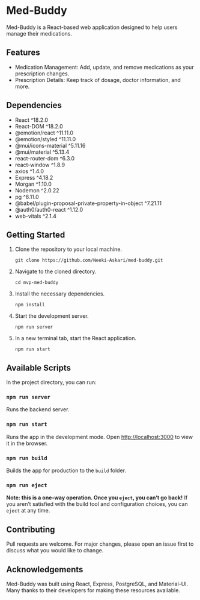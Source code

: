 # Med-Buddy

Med-Buddy is a React-based web application designed to help users manage their medications.

## Features

- Medication Management: Add, update, and remove medications as your prescription changes.
- Prescription Details: Keep track of dosage, doctor information, and more.

## Dependencies

- React ^18.2.0
- React-DOM ^18.2.0
- @emotion/react ^11.11.0
- @emotion/styled ^11.11.0
- @mui/icons-material ^5.11.16
- @mui/material ^5.13.4
- react-router-dom ^6.3.0
- react-window ^1.8.9
- axios ^1.4.0
- Express ^4.18.2
- Morgan ^1.10.0
- Nodemon ^2.0.22
- pg ^8.11.0
- @babel/plugin-proposal-private-property-in-object ^7.21.11
- @auth0/auth0-react ^1.12.0
- web-vitals ^2.1.4

## Getting Started

1. Clone the repository to your local machine.
    ```
    git clone https://github.com/Neeki-Askari/med-buddy.git
    ```
2. Navigate to the cloned directory.
    ```
    cd mvp-med-buddy
    ```
3. Install the necessary dependencies.
    ```
    npm install
    ```
4. Start the development server.
    ```
    npm run server
    ```
5. In a new terminal tab, start the React application.
    ```
    npm run start
    ```

## Available Scripts

In the project directory, you can run:

### `npm run server`
Runs the backend server.

### `npm run start`
Runs the app in the development mode. Open [http://localhost:3000](http://localhost:3000) to view it in the browser.

### `npm run build`
Builds the app for production to the `build` folder.

### `npm run eject`
**Note: this is a one-way operation. Once you `eject`, you can’t go back!**
If you aren’t satisfied with the build tool and configuration choices, you can `eject` at any time.

## Contributing

Pull requests are welcome. For major changes, please open an issue first to discuss what you would like to change.

## Acknowledgements

Med-Buddy was built using React, Express, PostgreSQL, and Material-UI. Many thanks to their developers for making these resources available.


